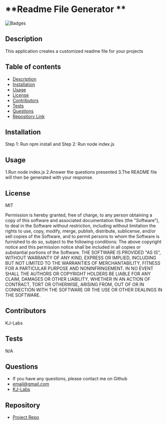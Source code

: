 
# **Readme File Generator **
![Badges](https://img.shields.io/badge/License-MIT-Blue)

## Description 

 This application creates a customized readme file for your projects

## Table of contents

- [Description](#desc)
- [Installation](#install)
- [Usage](#usage)
- [License](#license)
- [Contributors](#contributors)
- [Tests](#tests)
- [Questions](#questions)
- [Repository Link](#repository)



## Installation

 Step 1: Run npm install and Step 2: Run node index.js

## Usage

1.Run node index.js 2.Answer the questions presented 3.The README file will then be generated with your response.

## License
MIT

Permission is hereby granted, free of charge, to any person obtaining a copy
of this software and associated documentation files (the "Software"), to deal
in the Software without restriction, including without limitation the rights
to use, copy, modify, merge, publish, distribute, sublicense, and/or sell
copies of the Software, and to permit persons to whom the Software is
furnished to do so, subject to the following conditions:
The above copyright notice and this permission notice shall be included in all
copies or substantial portions of the Software.
THE SOFTWARE IS PROVIDED "AS IS", WITHOUT WARRANTY OF ANY KIND, EXPRESS OR
IMPLIED, INCLUDING BUT NOT LIMITED TO THE WARRANTIES OF MERCHANTABILITY,
FITNESS FOR A PARTICULAR PURPOSE AND NONINFRINGEMENT. IN NO EVENT SHALL THE
AUTHORS OR COPYRIGHT HOLDERS BE LIABLE FOR ANY CLAIM, DAMAGES OR OTHER
LIABILITY, WHETHER IN AN ACTION OF CONTRACT, TORT OR OTHERWISE, ARISING FROM,
OUT OF OR IN CONNECTION WITH THE SOFTWARE OR THE USE OR OTHER DEALINGS IN THE
SOFTWARE.

## Contributors

KJ-Labs

## Tests

N/A

## Questions

- If you have any questions, please contact me on Github
- email@gmail.com
- [KJ-Labs](https://github.com/KJ-Labs)

## Repository

- [Project Repo]("https://github.com/KJ-Labs/Readme-File-Generator")




